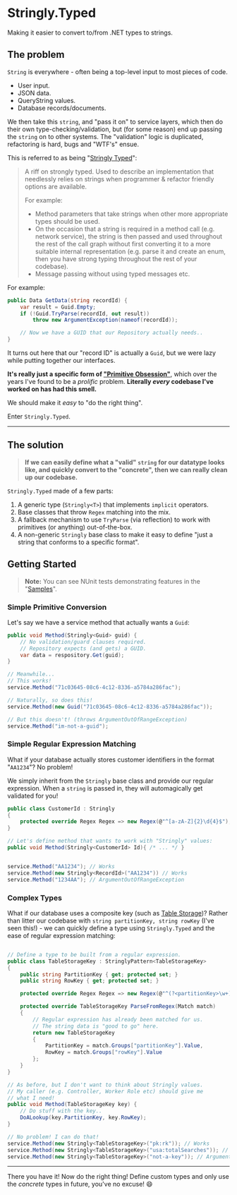 # Stringly.Typed

Making it easier to convert to/from .NET types to strings.

## The problem

`String` is everywhere - often being a top-level input to most pieces of code.

- User input.
- JSON data.
- QueryString values.
- Database records/documents.

We then take this `string`, and "pass it on" to service layers, which then do their own type-checking/validation, but (for some reason) end up passing the `string` on to other systems. The "validation" logic is duplicated, refactoring is hard, bugs and "WTF's" ensue.

This is referred to as being "[Stringly Typed](https://blog.codinghorror.com/new-programming-jargon/)":

> A riff on strongly typed. Used to describe an implementation that needlessly relies on strings when programmer & refactor friendly options are available.
> 
> For example:
>
> * Method parameters that take strings when other more appropriate types should be used.
> * On the occasion that a string is required in a method call (e.g. network service), the string is then passed and used throughout the rest of the call graph without first converting it to a more suitable internal representation (e.g. parse it and create an enum, then you have strong typing throughout the rest of your codebase).
> * Message passing without using typed messages etc.

For example:

```cs
public Data GetData(string recordId) {
    var result = Guid.Empty;
    if (!Guid.TryParse(recordId, out result))
        throw new ArgumentException(nameof(recordId));

    // Now we have a GUID that our Repository actually needs..
}
```

It turns out here that our "record ID" is actually a `Guid`, but we were lazy while putting together our interfaces.

**It's really just a specific form of ["Primitive Obsession"](https://sourcemaking.com/refactoring/smells/primitive-obsession)**, which over the years I've found to be a _prolific_ problem. **Literally _every_ codebase I've worked on has had this smell.**

We should make it _easy_ to "do the right thing".

Enter `Stringly.Typed`.

****

## The solution

> **If we can easily define what a "valid" `string` for our datatype looks like, and quickly convert to the "concrete", then we can really clean up our codebase.**

`Stringly.Typed` made of a few parts:

1. A generic type (`Stringly<T>`) that implements `implicit` operators.
2. Base classes that throw `Regex` matching into the mix.
3. A fallback mechanism to use `TryParse` (via reflection) to work with primitives (or anything) out-of-the-box.
4. A non-generic `Stringly` base class to make it easy to define "just a string that conforms to a specific format".

## Getting Started

> **Note:** You can see NUnit tests demonstrating features in the "[Samples](https://github.com/mission202/Stringly.Typed/blob/proto/tests/StringlyTyped.Tests/Samples.cs)".

### Simple Primitive Conversion

Let's say we have a service method that actually wants a `Guid`:

```cs
public void Method(Stringly<Guid> guid) {
    // No validation/guard clauses required.
    // Repository expects (and gets) a GUID.
    var data = respository.Get(guid);
}

// Meanwhile...
// This works!
service.Method("71c03645-08c6-4c12-8336-a5784a286fac");

// Naturally, so does this!
service.Method(new Guid("71c03645-08c6-4c12-8336-a5784a286fac"));

// But this doesn't! (throws ArgumentOutOfRangeException)
service.Method("im-not-a-guid");
```

### Simple Regular Expression Matching

What if your database actually stores customer identifiers in the format "`AA1234`"? No problem!

We simply inherit from the `Stringly` base class and provide our regular expression. When a `string` is passed in, they will automagically get validated for you!

```cs
public class CustomerId : Stringly
{
    protected override Regex Regex => new Regex(@"^[a-zA-Z]{2}\d{4}$");
}

// Let's define method that wants to work with "Stringly" values:
public void Method(Stringly<CustomerId> Id){ /* ... */ }


service.Method("AA1234"); // Works
service.Method(new Stringly<RecordId>("AA1234")) // Works
service.Method("1234AA"); // ArgumentOutOfRangeException
```

### Complex Types

What if our database uses a composite key (such as [Table Storage](https://azure.microsoft.com/en-gb/services/storage/tables/))? Rather than litter our codebase with `string partitionKey, string rowKey` (I've seen this!) - we can quickly define a type using `Stringly.Typed` and the ease of regular expression matching:

```cs

// Define a type to be built from a regular expression.
public class TableStorageKey : StringlyPattern<TableStorageKey>
{
    public string PartitionKey { get; protected set; }
    public string RowKey { get; protected set; }

    protected override Regex Regex => new Regex(@"^(?<partitionKey>\w+):(?<rowKey>\w+)$");

    protected override TableStorageKey ParseFromRegex(Match match)
    {
        // Regular expression has already been matched for us.
        // The string data is "good to go" here.
        return new TableStorageKey
        {
            PartitionKey = match.Groups["partitionKey"].Value,
            RowKey = match.Groups["rowKey"].Value
        };
    }
}

// As before, but I don't want to think about Stringly values.
// My caller (e.g. Controller, Worker Role etc) should give me
// what I need!
public void Method(TableStorageKey key) {
    // Do stuff with the key..
    DoALookup(key.PartitionKey, key.RowKey);
}

// No problem! I can do that!
service.Method(new Stringly<TableStorageKey>("pk:rk")); // Works
service.Method(new Stringly<TableStorageKey>("usa:totalSearches")); // Works
service.Method(new Stringly<TableStorageKey>("not-a-key")); // ArgumentOutOfRangeException
```

****

There you have it! Now do the right thing! Define custom types and only use the _concrete_ types in future, you've no excuse! :smile:
